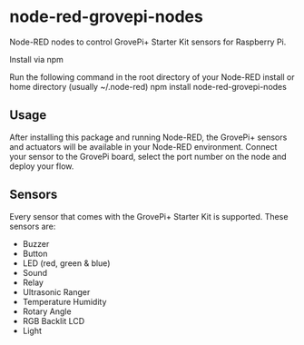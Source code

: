 # node-red-grovepi-nodes
Node-RED nodes to control GrovePi+ Starter Kit sensors for Raspberry Pi.

Install via npm

Run the following command in the root directory of your Node-RED install or home directory (usually ~/.node-red)
    npm install node-red-grovepi-nodes


Usage
-----

After installing this package and running Node-RED, the GrovePi+ sensors and actuators will be available in your Node-RED environment. Connect your sensor to the GrovePi board, select the port number on the node and deploy your flow.


Sensors
-------

Every sensor that comes with the GrovePi+ Starter Kit is supported. These sensors are:
*   Buzzer
*   Button
*   LED (red, green & blue)
*   Sound
*   Relay
*   Ultrasonic Ranger
*   Temperature Humidity
*   Rotary Angle
*   RGB Backlit LCD
*   Light
